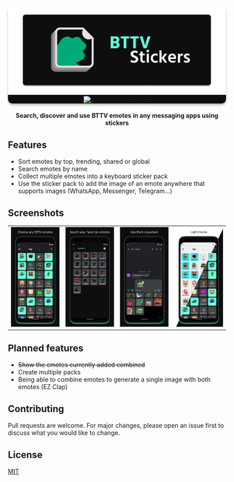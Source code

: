 <p align="center" style="background: #0E0E10; border-radius: 10px; box-shadow: 0px 4px 4px rgba(0, 0, 0, 0.25);">
    <img src="./images/banner.png" />
    <a href="https://play.google.com/store/apps/details?id=com.drakota.bttvstickers&pcampaignid=pcampaignidMKT-Other-global-all-co-prtnr-py-PartBadge-Mar2515-1">
        <img alt="Get it on Google Play" src="https://play.google.com/intl/en_us/badges/static/images/badges/en_badge_web_generic.png" width="150px" />
    </a>
</p>

<h4 align="center">
Search, discover and use BTTV emotes in any messaging apps using stickers
</h4>

## Features
- Sort emotes by top, trending, shared or global
- Search emotes by name
- Collect multiple emotes into a keyboard sticker pack
- Use the sticker pack to add the image of an emote anywhere that supports images (WhatsApp, Messenger, Telegram...)

## Screenshots

<div style="text-align: center">
    <table>
        <tr>
            <td style="text-align: center">
                <img src="./images/screenshots/sc1.png" width="250" />
            </td>
            <td style="text-align: center">
                <img src="./images/screenshots/sc2.png" width="250" />
            </td>
            <td style="text-align: center">
                <img src="./images/screenshots/sc3.png" width="250" />
            </td>
            <td style="text-align: center">
                <img src="./images/screenshots/sc4.png" width="250" />
            </td>
        </tr>
    </table>
</div>

## Planned features
- ~~Show the emotes currently added combined~~
- Create multiple packs
- Being able to combine emotes to generate a single image with both emotes (EZ Clap)

## Contributing
Pull requests are welcome. For major changes, please open an issue first to discuss what you would like to change.

## License
[MIT](https://choosealicense.com/licenses/mit/)